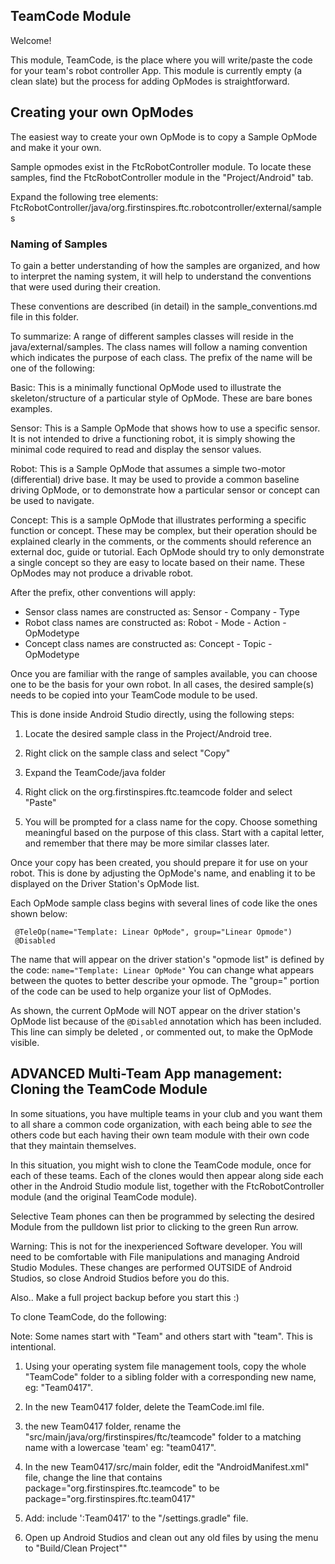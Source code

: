 [//]: # ()
[//]: # ()
[//]: # ()
[//]: # ()
[//]: # ()
[//]: # (                                    .)

[//]: # (                                   :***+-:.)

[//]: # (                                    =*####*+-.)

[//]: # (                                    -*#######*+-.)

[//]: # (                                   .+###########*=:)

[//]: # (                                  :*############***+-)

[//]: # (                                 =*############**####+:)

[//]: # (                                =############***######*+.)

[//]: # (                                +#########****##########*:)

[//]: # (                                :+*********##############*.)

[//]: # (                             :=+*########################*-)

[//]: # (                          .-**###########################+.)

[//]: # (                         -*############################**+=-:.)

[//]: # (                        +*##########################****#####**=:)

[//]: # (                       =*########################****###########*+.)

[//]: # (                       +######################****################+)

[//]: # (                       +####**+===+*####*******######**+===+*#####+.)

[//]: # (                       :*#*+:      .-+****#########*+:       -*##*=)

[//]: # (                      .:++:  .-==-:  .+*##########*-  .-===:  .=*+:)

[//]: # (                   :=**#*-  =#%%%%%+.  +#########*-  -#%%%%%*:  +#**+=:)

[//]: # (                 -**####+  =%%%%%%%%*. -*########+  -#%%%%%%%*. :*####**-)

[//]: # (               .+######*=  *%%%%%%%%#- .*########=  +%%%%%%%%%- .*#######+.)

[//]: # (               +########=  *%%%%%%%%#: :*########+  +%%%%%%%%#- .*########+)

[//]: # (              :*########+  -#%%%%%%%+  -*#######*+. :#%%%%%%%+  -*########*.)

[//]: # (              :*########*=  :*%%%%#=  .*###*******=  :*#%%%#=. .+#########*.)

[//]: # (               =*########*=   .::.   :+*****######*=.  .:::   :+##########+)

[//]: # (                +*######***+-.    .:+*##############*-.     :=*##########*:)

[//]: # (             .-=+***********#******###################*******##########****+=:.)

[//]: # (          -+**#######################################################***######*+:)

[//]: # (        =*####################*=::::::::::::::::::::::::::=*######****##########*+:)

[//]: # (      .+#######################*-                        =*####****###############*-)

[//]: # (      =#########################*+-                   .-*###*****##################+.)

[//]: # (      +############################*=:.            .-+*##****######################*.)

[//]: # (      +###############################**+=-----==+**#*****########################*=)

[//]: # (      -*#######################################*******############################+.)

[//]: # (       -*###############################*********###############################*+.)

[//]: # (        :=*###################************####################################**=)

[//]: # (           :-=+********++=--:::--====++++********************************++=-:.)

[//]: # (                                                  ..................)

[//]: # ()
[//]: # (                                    I'm going to poop everywhere)

[//]: # ()


## TeamCode Module

Welcome!

This module, TeamCode, is the place where you will write/paste the code for your team's
robot controller App. This module is currently empty (a clean slate) but the
process for adding OpModes is straightforward.

## Creating your own OpModes

The easiest way to create your own OpMode is to copy a Sample OpMode and make it your own.

Sample opmodes exist in the FtcRobotController module.
To locate these samples, find the FtcRobotController module in the "Project/Android" tab.

Expand the following tree elements:
 FtcRobotController/java/org.firstinspires.ftc.robotcontroller/external/samples

### Naming of Samples

To gain a better understanding of how the samples are organized, and how to interpret the
naming system, it will help to understand the conventions that were used during their creation.

These conventions are described (in detail) in the sample_conventions.md file in this folder.

To summarize: A range of different samples classes will reside in the java/external/samples.
The class names will follow a naming convention which indicates the purpose of each class.
The prefix of the name will be one of the following:

Basic:  	This is a minimally functional OpMode used to illustrate the skeleton/structure
            of a particular style of OpMode.  These are bare bones examples.

Sensor:    	This is a Sample OpMode that shows how to use a specific sensor.
            It is not intended to drive a functioning robot, it is simply showing the minimal code
            required to read and display the sensor values.

Robot:	    This is a Sample OpMode that assumes a simple two-motor (differential) drive base.
            It may be used to provide a common baseline driving OpMode, or
            to demonstrate how a particular sensor or concept can be used to navigate.

Concept:	This is a sample OpMode that illustrates performing a specific function or concept.
            These may be complex, but their operation should be explained clearly in the comments,
            or the comments should reference an external doc, guide or tutorial.
            Each OpMode should try to only demonstrate a single concept so they are easy to
            locate based on their name.  These OpModes may not produce a drivable robot.

After the prefix, other conventions will apply:

* Sensor class names are constructed as:    Sensor - Company - Type
* Robot class names are constructed as:     Robot - Mode - Action - OpModetype
* Concept class names are constructed as:   Concept - Topic - OpModetype

Once you are familiar with the range of samples available, you can choose one to be the
basis for your own robot.  In all cases, the desired sample(s) needs to be copied into
your TeamCode module to be used.

This is done inside Android Studio directly, using the following steps:

 1) Locate the desired sample class in the Project/Android tree.

 2) Right click on the sample class and select "Copy"

 3) Expand the  TeamCode/java folder

 4) Right click on the org.firstinspires.ftc.teamcode folder and select "Paste"

 5) You will be prompted for a class name for the copy.
    Choose something meaningful based on the purpose of this class.
    Start with a capital letter, and remember that there may be more similar classes later.

Once your copy has been created, you should prepare it for use on your robot.
This is done by adjusting the OpMode's name, and enabling it to be displayed on the
Driver Station's OpMode list.

Each OpMode sample class begins with several lines of code like the ones shown below:

```
 @TeleOp(name="Template: Linear OpMode", group="Linear Opmode")
 @Disabled
```

The name that will appear on the driver station's "opmode list" is defined by the code:
 ``name="Template: Linear OpMode"``
You can change what appears between the quotes to better describe your opmode.
The "group=" portion of the code can be used to help organize your list of OpModes.

As shown, the current OpMode will NOT appear on the driver station's OpMode list because of the
  ``@Disabled`` annotation which has been included.
This line can simply be deleted , or commented out, to make the OpMode visible.



## ADVANCED Multi-Team App management:  Cloning the TeamCode Module

In some situations, you have multiple teams in your club and you want them to all share
a common code organization, with each being able to *see* the others code but each having
their own team module with their own code that they maintain themselves.

In this situation, you might wish to clone the TeamCode module, once for each of these teams.
Each of the clones would then appear along side each other in the Android Studio module list,
together with the FtcRobotController module (and the original TeamCode module).

Selective Team phones can then be programmed by selecting the desired Module from the pulldown list
prior to clicking to the green Run arrow.

Warning:  This is not for the inexperienced Software developer.
You will need to be comfortable with File manipulations and managing Android Studio Modules.
These changes are performed OUTSIDE of Android Studios, so close Android Studios before you do this.
 
Also.. Make a full project backup before you start this :)

To clone TeamCode, do the following:

Note: Some names start with "Team" and others start with "team".  This is intentional.

1)  Using your operating system file management tools, copy the whole "TeamCode"
    folder to a sibling folder with a corresponding new name, eg: "Team0417".

2)  In the new Team0417 folder, delete the TeamCode.iml file.

3)  the new Team0417 folder, rename the "src/main/java/org/firstinspires/ftc/teamcode" folder
    to a matching name with a lowercase 'team' eg:  "team0417".

4)  In the new Team0417/src/main folder, edit the "AndroidManifest.xml" file, change the line that contains
         package="org.firstinspires.ftc.teamcode"
    to be
         package="org.firstinspires.ftc.team0417"

5)  Add:    include ':Team0417' to the "/settings.gradle" file.
    
6)  Open up Android Studios and clean out any old files by using the menu to "Build/Clean Project""